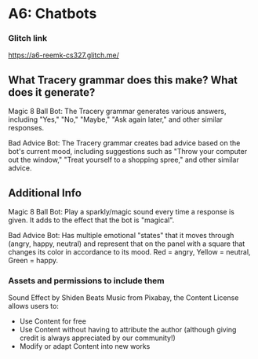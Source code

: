# A6: Chatbots

### Glitch link


https://a6-reemk-cs327.glitch.me/


## What Tracery grammar does this make? What does it generate?

Magic 8 Ball Bot: The Tracery grammar generates various answers, including "Yes," "No," "Maybe," "Ask again later," and other similar responses.

Bad Advice Bot: The Tracery grammar creates bad advice based on the bot's current mood, including suggestions such as "Throw your computer out 
the window," "Treat yourself to a shopping spree," and other similar advice.

## Additional Info

Magic 8 Ball Bot: Play a sparkly/magic sound every time a response is given. It adds to the effect that the
bot is "magical".

Bad Advice Bot: Has multiple emotional "states" that it moves through (angry, happy, neutral) and represent that on the panel 
with a square that changes its color in accordance to its mood. Red = angry, Yellow = neutral, Green = happy.


### Assets and permissions to include them

Sound Effect by Shiden Beats Music from Pixabay, the Content License allows users to:
*	Use Content for free
*	Use Content without having to attribute the author (although giving credit is always appreciated by our community!)
*	Modify or adapt Content into new works
